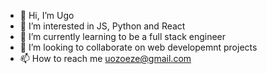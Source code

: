 - 👋 Hi, I’m Ugo
- 👀 I’m interested in JS, Python and React
- 🌱 I’m currently learning to be a full stack engineer 
- 💞️ I’m looking to collaborate on web developemnt projects
- 📫 How to reach me uozoeze@gmail.com

<!---
Ugonadia/Ugonadia is a ✨ special ✨ repository because its `README.md` (this file) appears on your GitHub profile.
You can click the Preview link to take a look at your changes.
--->
